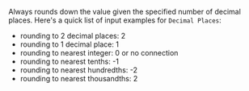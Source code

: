 Always rounds down the value given the specified number of decimal places. Here's a quick list of input examples for `Decimal Places`:

- rounding to 2 decimal places: 2
- rounding to 1 decimal place: 1
- rounding to nearest integer: 0 or no connection
- rounding to nearest tenths: -1
- rounding to nearest hundredths: -2
- rounding to nearest thousandths: 2
